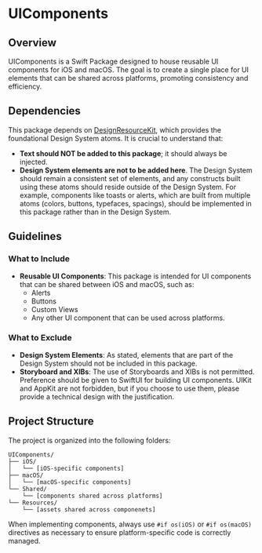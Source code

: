 # UIComponents

## Overview

UIComponents is a Swift Package designed to house reusable UI components for iOS and macOS. The goal is to create a single place for UI elements that can be shared across platforms, promoting consistency and efficiency.

## Dependencies

This package depends on [DesignResourceKit](https://github.com/duckduckgo/DesignResourcesKit), which provides the foundational Design System atoms. It is crucial to understand that:

- **Text should NOT be added to this package**; it should always be injected.
- **Design System elements are not to be added here**. The Design System should remain a consistent set of elements, and any constructs built using these atoms should reside outside of the Design System. For example, components like toasts or alerts, which are built from multiple atoms (colors, buttons, typefaces, spacings), should be implemented in this package rather than in the Design System.

## Guidelines

### What to Include

- **Reusable UI Components**: This package is intended for UI components that can be shared between iOS and macOS, such as:
  - Alerts
  - Buttons
  - Custom Views
  - Any other UI component that can be used across platforms.

### What to Exclude

- **Design System Elements**: As stated, elements that are part of the Design System should not be included in this package.
- **Storyboard and XIBs**: The use of Storyboards and XIBs is not permitted. Preference should be given to SwiftUI for building UI components. UIKit and AppKit are not forbidden, but if you choose to use them, please provide a technical design with the justification.

## Project Structure
The project is organized into the following folders:

```
UIComponents/
├── iOS/
│   └── [iOS-specific components]
├── macOS/
│   └── [macOS-specific components]
└── Shared/
    └── [components shared across platforms]
└── Resources/
    └── [assets shared across componenets]
```

When implementing components, always use `#if os(iOS)` or `#if os(macOS)` directives as necessary to ensure platform-specific code is correctly managed.

